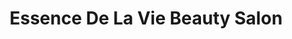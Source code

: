 ---
title: "Essence De La Vie Beauty Salon"
url: /edmonton/essence-de-la-vie-beauty-salon/
shop: Friseur
---